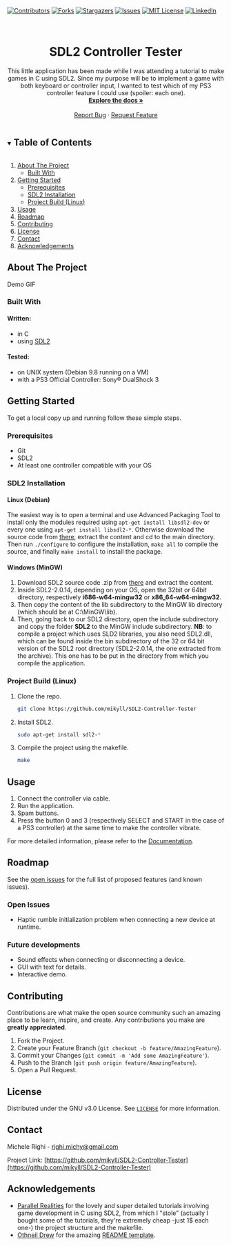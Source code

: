 <!--
*** Thanks for checking out the Best-README-Template. If you have a suggestion
*** that would make this better, please fork the repo and create a pull request
*** or simply open an issue with the tag "enhancement".
*** Thanks again! Now go create something AMAZING! :D
***
***
***
*** To avoid retyping too much info. Do a search and replace for the following:
*** github_username, repo_name, twitter_handle, email, project_title, project_description
-->



<!-- PROJECT SHIELDS -->
<!--
*** I'm using markdown "reference style" links for readability.
*** Reference links are enclosed in brackets [ ] instead of parentheses ( ).
*** See the bottom of this document for the declaration of the reference variables
*** for contributors-url, forks-url, etc. This is an optional, concise syntax you may use.
*** https://www.markdownguide.org/basic-syntax/#reference-style-links
-->

[![Contributors][contributors-shield]][contributors-url]
[![Forks][forks-shield]][forks-url]
[![Stargazers][stars-shield]][stars-url]
[![Issues][issues-shield]][issues-url]
[![MIT License][license-shield]][license-url]
[![LinkedIn][linkedin-shield]][linkedin-url]




<!-- PROJECT LOGO -->
<br />
<p align="center">
  <!--<a href="https://github.com/mikyll/SDL2-Controller-Tester">
    <img src="images/logo.png" alt="Logo" width="80" height="80">
  </a>-->

  <h1 align="center">SDL2 Controller Tester</h1>

  <p align="center">
This little application has been made while I was attending a tutorial to make games in C using SDL2. Since my purpose will be to implement a game with both keyboard or controller input, I wanted to test which of my PS3 controller feature I could use (spoiler: each one).</i>
<br />
	<a href="https://github.com/mikyll/SDL2-Controller-Tester/blob/main/Documentation.md"><strong>Explore the docs »</strong></a>
	<br />
	<br />
	<a href="https://github.com/mikyll/SDL2-Controller-Tester/issues">Report Bug</a>
	·
	<a href="https://github.com/mikyll/SDL2-Controller-Tester/issues">Request Feature</a>
  </p>
</p>



<!-- TABLE OF CONTENTS -->
<details open="open">
  <summary><h2 style="display: inline-block">Table of Contents</h2></summary>
  <ol>
    <li>
      <a href="#about-the-project">About The Project</a>
      <ul>
        <li><a href="#built-with">Built With</a></li>
      </ul>
    </li>
    <li>
      <a href="#getting-started">Getting Started</a>
      <ul>
        <li><a href="#prerequisites">Prerequisites</a></li>
        <li><a href="#sdl2-installation">SDL2 Installation</a></li>
        <li><a href="#project-build-linux">Project Build (Linux)</a></li>
      </ul>
    </li>
    <li><a href="#usage">Usage</a></li>
    <li><a href="#roadmap">Roadmap</a></li>
    <li><a href="#contributing">Contributing</a></li>
    <li><a href="#license">License</a></li>
    <li><a href="#contact">Contact</a></li>
    <li><a href="#acknowledgements">Acknowledgements</a></li>
  </ol>
</details>



<!-- ABOUT THE PROJECT -->
## About The Project

Demo GIF

### Built With

#### Written:
* in C
* using [SDL2](https://www.libsdl.org/)
#### Tested:
* on UNIX system (Debian 9.8 running on a VM)
* with a PS3 Official Controller: Sony® DualShock 3



<!-- GETTING STARTED -->
## Getting Started

To get a local copy up and running follow these simple steps.

### Prerequisites

* Git
* SDL2
* At least one controller compatible with your OS

### SDL2 Installation
#### Linux (Debian)
The easiest way is to open a terminal and use Advanced Packaging Tool to install only the modules required using `apt-get install libsdl2-dev` or every one using `apt-get install libsdl2-*`.
Otherwise download the source code from [there](https://www.libsdl.org/release/SDL2-2.0.14.tar.gz), extract the content and cd to the main directory. Then run  `./configure` to configure the installation, `make all` to compile the source, and finally `make install` to install the package.

#### Windows (MinGW)
1. Download SDL2 source code .zip from [there](https://www.libsdl.org/release/SDL2-2.0.14.zip) and extract the content.
2. Inside SDL2-2.0.14, depending on your OS, open the 32bit or 64bit directory, respectively **i686-w64-mingw32** or **x86_64-w64-mingw32**.
3. Then copy the content of the lib subdirectory to the MinGW lib directory (which should be at C:\MinGW\lib).
4. Then, going back to our SDL2 directory, open the include subdirectory and copy the folder **SDL2** to the MinGW include subdirectory.
**NB**: to compile a project which uses SLD2 libraries, you also need SDL2.dll, which can be found inside the bin subdirectory of the 32 or 64 bit version of the SDL2 root directory (SDL2-2.0.14, the one extracted from the archive). This one has to be put in the directory from which you compile the application.


### Project Build (Linux)

1. Clone the repo.
   ```sh
   git clone https://github.com/mikyll/SDL2-Controller-Tester
   ```
2. Install SDL2.
   ```sh
   sudo apt-get install sdl2-*
   ```
3. Compile the project using the makefile.
   ```sh
   make
   ```



<!-- USAGE EXAMPLES -->
## Usage

1. Connect the controller via cable.
2. Run the application.
3. Spam buttons.
4. Press the button 0 and 3 (respectively SELECT and START in the case of a PS3 controller) at the same time to make the controller vibrate.

For more detailed information, please refer to the [Documentation](https://github.com/mikyll/SDL2-Controller-Tester/blob/main/Documentation/Prototype%20Documentation.md).



<!-- ROADMAP -->
## Roadmap

See the [open issues](https://github.com/mikyll/SDL2-Controller-Tester/issues) for the full list of proposed features (and known issues).

### Open Issues
* Haptic rumble initialization problem when connecting a new device at runtime.

### Future developments
* Sound effects when connecting or disconnecting a device.
* GUI with text for details.
* Interactive demo.


<!-- CONTRIBUTING -->
## Contributing

Contributions are what make the open source community such an amazing place to be learn, inspire, and create. Any contributions you make are **greatly appreciated**.

1. Fork the Project.
2. Create your Feature Branch (`git checkout -b feature/AmazingFeature`).
3. Commit your Changes (`git commit -m 'Add some AmazingFeature'`).
4. Push to the Branch (`git push origin feature/AmazingFeature`).
5. Open a Pull Request.



<!-- LICENSE -->
## License

Distributed under the GNU v3.0 License. See [`LICENSE`](https://github.com/mikyll/SDL2-Controller-Tester/blob/main/LICENSE) for more information.



<!-- CONTACT -->
## Contact

Michele Righi - <!-- [@twitter_handle](https://twitter.com/twitter_handle) - -->righi.michy@gmail.com

Project Link: [https://github.com/mikyll/SDL2-Controller-Tester](https://github.com/mikyll/SDL2-Controller-Tester)



<!-- ACKNOWLEDGEMENTS -->
## Acknowledgements

* [Parallel Realities](https://www.parallelrealities.co.uk) for the lovely and super detailed tutorials involving game development in C using SDL2, from which I "stole" (actually I bought some of the tutorials, they're extremely cheap -just 1$ each one-) the project structure and the makefile.
* [Othneil Drew](https://github.com/othneildrew) for the amazing [README template](https://github.com/othneildrew/Best-README-Template).


<!-- MARKDOWN LINKS & IMAGES -->
<!-- https://www.markdownguide.org/basic-syntax/#reference-style-links -->
[contributors-shield]: https://img.shields.io/github/contributors/mikyll/SDL2-Controller-Tester
[contributors-url]: https://github.com/mikyll/SDL2-Controller-Tester/graphs/contributors
[forks-shield]: https://img.shields.io/github/forks/mikyll/SDL2-Controller-Tester
[forks-url]: https://github.com/mikyll/SDL2-Controller-Tester/network/members
[stars-shield]: https://img.shields.io/github/stars/mikyll/SDL2-Controller-Tester
[stars-url]: https://github.com/mikyll/SDL2-Controller-Tester/stargazers
[issues-shield]: https://img.shields.io/github/issues/mikyll/SDL2-Controller-Tester
[issues-url]: https://github.com/mikyll/SDL2-Controller-Tester/issues
[license-shield]: https://img.shields.io/github/license/mikyll/SDL2-Controller-Tester
[license-url]: https://github.com/mikyll/SDL2-Controller-Tester/blob/master/LICENSE
[linkedin-shield]: https://img.shields.io/badge/-LinkedIn-black.svg?style=for-the-badge&logo=linkedin&colorB=555
[linkedin-url]: https://www.linkedin.com/in/michele-righi-095283195/?locale=en_US
